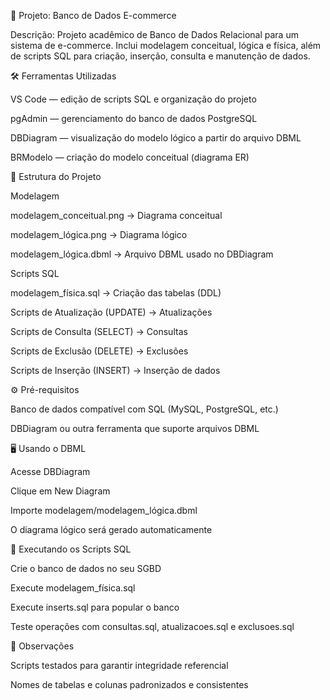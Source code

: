 🛒 Projeto: Banco de Dados E-commerce

Descrição:
Projeto acadêmico de Banco de Dados Relacional para um sistema de e-commerce. Inclui modelagem conceitual, lógica e física, além de scripts SQL para criação, inserção, consulta e manutenção de dados.

🛠️ Ferramentas Utilizadas

VS Code — edição de scripts SQL e organização do projeto

pgAdmin — gerenciamento do banco de dados PostgreSQL

DBDiagram — visualização do modelo lógico a partir do arquivo DBML

BRModelo — criação do modelo conceitual (diagrama ER)

📂 Estrutura do Projeto

Modelagem

modelagem_conceitual.png → Diagrama conceitual

modelagem_lógica.png → Diagrama lógico

modelagem_lógica.dbml → Arquivo DBML usado no DBDiagram

Scripts SQL

modelagem_física.sql → Criação das tabelas (DDL)

Scripts de Atualização (UPDATE) → Atualizações

Scripts de Consulta (SELECT) → Consultas

Scripts de Exclusão (DELETE) → Exclusões

Scripts de Inserção (INSERT) → Inserção de dados

⚙️ Pré-requisitos

Banco de dados compatível com SQL (MySQL, PostgreSQL, etc.)

DBDiagram ou outra ferramenta que suporte arquivos DBML

🖥️ Usando o DBML

Acesse DBDiagram

Clique em New Diagram

Importe modelagem/modelagem_lógica.dbml

O diagrama lógico será gerado automaticamente

🚀 Executando os Scripts SQL

Crie o banco de dados no seu SGBD

Execute modelagem_física.sql

Execute inserts.sql para popular o banco

Teste operações com consultas.sql, atualizacoes.sql e exclusoes.sql

📝 Observações

Scripts testados para garantir integridade referencial

Nomes de tabelas e colunas padronizados e consistentes
